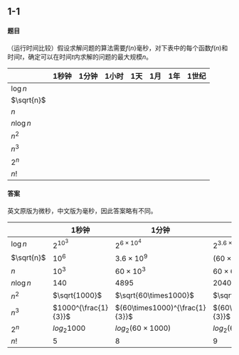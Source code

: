 ## 1-1

#### 题目

（运行时间比较）假设求解问题的算法需要$f(n)$毫秒，对下表中的每个函数$f(n)$和时间$t$，确定可以在时间$t$内求解的问题的最大规模$n$。

|            | 1秒钟 | 1分钟 | 1小时 | 1天  | 1月  | 1年  | 1世纪 |
| ---------- | ----- | ----- | ----- | ---- | ---- | ---- | ----- |
| $\log{n}$  |       |       |       |      |      |      |       |
| $\sqrt{n}$ |       |       |       |      |      |      |       |
| $n$        |       |       |       |      |      |      |       |
| $n\log{n}$ |       |       |       |      |      |      |       |
| $n^2$      |       |       |       |      |      |      |       |
| $n^3$      |       |       |       |      |      |      |       |
| $2^n$      |       |       |       |      |      |      |       |
| $n!$       |       |       |       |      |      |      |       |

#### 答案

英文原版为微秒，中文版为毫秒，因此答案略有不同。

|            | 1秒钟                | 1分钟                          | 1小时                                  | 1天                                            | 1月                                                    | 1年                                                     | 1世纪                                                        |
| ---------- | -------------------- | ------------------------------ | -------------------------------------- | ---------------------------------------------- | ------------------------------------------------------ | ------------------------------------------------------- | ------------------------------------------------------------ |
| $\log{n}$  | $2^{10^{3}}$         | $2^{6 \times 10^4}$            | $2^{3.6 \times 10^6}$                  | $2^{8.64 \times 10^7}$                         | $2^{2.592 \times 10^9}$                                | $2^{3.1536 \times 10^{10}}$                             | $2^{3.1536 \times 10^{13}}$                                  |
| $\sqrt{n}$ | $10^6$               | $3.6 \times 10^9$              | $(60\times60\times1000)^2$             | $(24\times60\times60\times1000)^2$             | $(30\times24\times60\times60\times1000)^2$             | $(365\times24\times60\times60\times1000)^2$             | $(100\times365\times24\times60\times60\times1000)^2$         |
| $n$        | $10^3$               | $60\times10^3$                 | $60\times60\times10^3$                 | $24\times60\times60\times10^3$                 | $30\times24\times60\times60\times10^3$                 | $365\times24\times60\times60\times10^3$                 | $100\times365\times24\times60\times60\times10^3$             |
| $n\log{n}$ | 140                  | 4895                           | 204094                                 | 3943234                                        | 97659289                                               | 1052224334                                              |                                                              |
| $n^2$      | $\sqrt{1000}$        | $\sqrt{60\times1000}$          | $\sqrt{60\times60\times1000}$          | $\sqrt{24\times60\times60\times1000}$          | $\sqrt{30\times24\times60\times60\times1000}$          | $\sqrt{365\times24\times60\times60\times1000}$          | $\sqrt{100\times365\times24\times60\times60\times1000}$      |
| $n^3$      | $1000^{\frac{1}{3}}$ | $(60\times1000)^{\frac{1}{3}}$ | $(60\times60\times1000)^{\frac{1}{3}}$ | $(24\times60\times60\times1000)^{\frac{1}{3}}$ | $(30\times24\times60\times60\times1000)^{\frac{1}{3}}$ | $(365\times24\times60\times60\times1000)^{\frac{1}{3}}$ | $(100\times365\times24\times60\times60\times1000)^{\frac{1}{3}}$ |
| $2^n$      | $log_{2}{1000}$      | $log_{2}{(60\times1000)}$      | $log_{2}{(60\times60\times1000)}$      | $log_{2}{(24\times60\times60\times1000)}$      | $log_{2}{(30\times24\times60\times60\times1000)}$      | $log_{2}{(365\times24\times60\times60\times1000)}$      | $log_{2}{(100\times365\times24\times60\times60\times1000)}$  |
| $n!$       | 5                    | 8                              | 9                                      | 11                                             | 12                                                     | 13                                                      | 15                                                           |